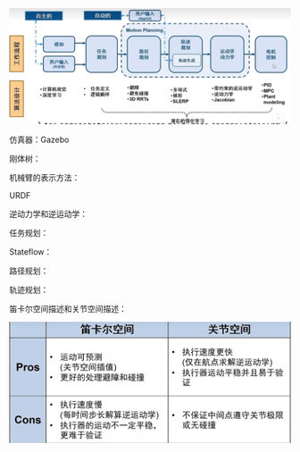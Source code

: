 ![image-20220731123307192](media/image-20220731123307192.png)



仿真器：Gazebo

刚体树：



机械臂的表示方法：

URDF



逆动力学和逆运动学：



任务规划：

Stateflow：



路径规划：

轨迹规划：



笛卡尔空间描述和关节空间描述：

  ![image-20220731130011982](media/image-20220731130011982.png)